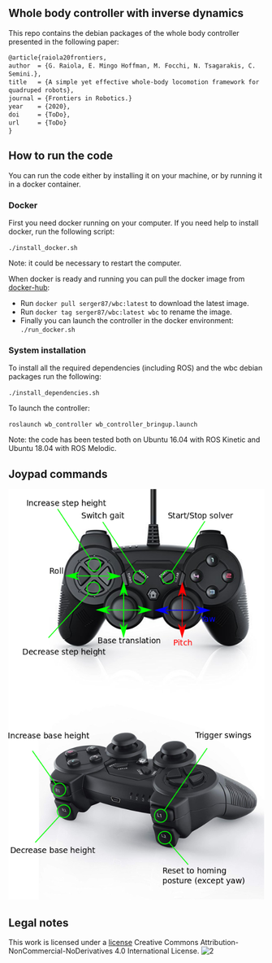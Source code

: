 ## Whole body controller with inverse dynamics

This repo contains the debian packages of the whole body controller presented in the following paper: 

    @article{raiola20frontiers,
	author  = {G. Raiola, E. Mingo Hoffman, M. Focchi, N. Tsagarakis, C. Semini.},
	title   = {A simple yet effective whole-body locomotion framework for quadruped robots},
	journal = {Frontiers in Robotics.}
	year    = {2020},
	doi     = {ToDo},
	url     = {ToDo}
    }

## How to run the code

You can run the code either by installing it on your machine, or by running it in a docker container.

### Docker

First you need docker running on your computer. If you need help to install docker, run the following script:

`./install_docker.sh`

Note: it could be necessary to restart the computer.

When docker is ready and running you can pull the docker image from [docker-hub](https://hub.docker.com/):

+ Run `docker pull serger87/wbc:latest` to download the latest image.
+ Run `docker tag serger87/wbc:latest wbc` to rename the image.
+ Finally you can launch the controller in the docker environment: `./run_docker.sh`

### System installation

To install all the required dependencies (including ROS) and the wbc debian packages run the following:

`./install_dependencies.sh`

To launch the controller:

`roslaunch wb_controller wb_controller_bringup.launch`

Note: the code has been tested both on Ubuntu 16.04 with ROS Kinetic and Ubuntu 18.04 with ROS Melodic.

## Joypad commands

![1](docs/joy_commands.png)

## Legal notes

This work is licensed under a [license]("http://creativecommons.org/licenses/by-nc-nd/4.0/") Creative Commons Attribution-NonCommercial-NoDerivatives 4.0 International License</a>.
![2](https://i.creativecommons.org/l/by-nc-nd/4.0/88x31.png)
